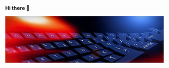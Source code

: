 ### Hi there 👋

![image](https://github.com/Geerun/Geerun/blob/main/hi-tech-computer-keyboard-blue-red-website-header.jpg)
